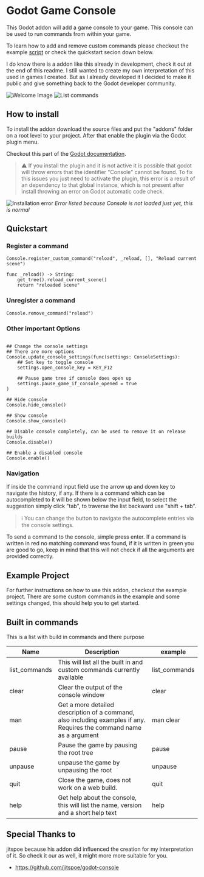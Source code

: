 # Godot Game Console

This Godot addon will add a game console to your game. This console can be used to run commands from within your game.

To learn how to add and remove custom commands please checkout the example [script][example-gdscript] or check the quickstart secion down below.

I do know there is a addon like this already in development, check it out at the end of this readme.
I still wanted to create my own interpretation of this used in games I created.
But as I already developed it I decided to make it public and give something back to the Godot developer community.

![Welcome Image](https://i.imgur.com/Z7XDN6T.jpeg)
![List commands](https://i.imgur.com/XN2kKRB.jpeg)

## How to install

To install the addon download the source files and put the "addons" folder on a root level to your project. After that enable the plugin via the Godot plugin menu.

Checkout this part of the [Godot documentation][installing-and-enable-plugin].

> :warning: If you install the plugin and it is not active it is possible that godot will throw errors that the identifier "Console" cannot be found.
>To fix this issues you just need to activate the plugin, this error is a result of an dependency to that global instance, which is not present after install throwing an error on Godot automatic code check.

![Installation error](https://i.imgur.com/5HuV62g.png)
*Error listed because Console is not loaded just yet, this is normal*

## Quickstart

### Register a command

```gdscript
Console.register_custom_command("reload", _reload, [], "Reload current scene")

func _reload() -> String:
	get_tree().reload_current_scene()
	return "reloaded scene"
```

### Unregister a command

```gdscript
Console.remove_command("reload")
```

### Other important Options

```gdscript

## Change the console settings
## There are more options 
Console.update_console_settings(func(settings: ConsoleSettings):
	## Set key to toggle console
	settings.open_console_key = KEY_F12

	## Pause game tree if console does open up
	settings.pause_game_if_console_opened = true
)

## Hide console
Console.hide_console()

## Show console
Console.show_console()

## Disable console completely, can be used to remove it on release builds
Console.disable() 

## Enable a disabled console
Console.enable() 
```

### Navigation

If inside the command input field use the arrow up and down key to navigate the history, if any. If there is a command which can be autocompleted to
it will be shown below the input field, to select the suggestion simply click "tab", to traverse the list backward use "shift + tab".

> :information_source: You can change the button to navigate the autocomplete entries via the console settings.

To send a command to the console, simple press enter. If a command is written in red no matching command was found, if it is written in green you are good to go,
keep in mind that this will not check if all the arguments are provided correctly.

## Example Project

For further instructions on how to use this addon, checkout the example project. There are some custom commands in the example and some settings changed,
this should help you to get started. 

## Built in commands

This is a list with build in commands and there purpose

| Name          | Description                                                                                                           | example       |
|---------------|-----------------------------------------------------------------------------------------------------------------------|---------------|
| list_commands | This will list all the built in and custom commands currently available                                               | list_commands |
| clear         | Clear the output of the console window                                                                                | clear         |
| man           | Get a more detailed description of a command, also including examples if any. Requires the command name as a argument | man clear     |
| pause         | Pause the game by pausing the root tree                                                                               | pause         |
| unpause       | unpause the game by unpausing the root                                                                                | unpause       |
| quit          | Close the game, does not work on a web build.                                                                         | quit          |
| help          | Get help about the console, this will list the name, version and a short help text                                    | help          |

## Special Thanks to

jitspoe because his addon did influenced the creation for my interpretation of it. So check it our as well, it might more more suitable for you.

- https://github.com/jitspoe/godot-console

[example-gdscript]: ./example/console_example.gd
[installing-and-enable-plugin]: https://docs.godotengine.org/en/stable/tutorials/plugins/editor/installing_plugins.html#enabling-a-plugin
